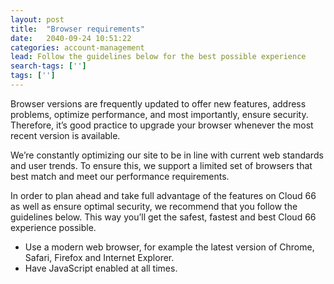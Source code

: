 ```yaml
---
layout: post
title:  "Browser requirements"
date:   2040-09-24 10:51:22
categories: account-management
lead: Follow the guidelines below for the best possible experience
search-tags: ['']
tags: ['']
---
```


Browser versions are frequently updated to offer new features, address problems, optimize performance, and most importantly, ensure security.
Therefore, it’s good practice to upgrade your browser whenever the most recent version is available.

We’re constantly optimizing our site to be in line with current web standards and user trends. To ensure this, we support a limited set of browsers that best match and meet our performance requirements.

In order to plan ahead and take full advantage of the features on Cloud 66 as well as ensure optimal security, we recommend that you follow the guidelines below. This way you’ll get the safest, fastest and best Cloud 66 experience possible.

- Use a modern web browser, for example the latest version of Chrome, Safari, Firefox and Internet Explorer.
- Have JavaScript enabled at all times.

